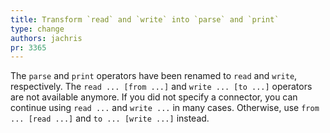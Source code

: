 ```yaml
---
title: Transform `read` and `write` into `parse` and `print`
type: change
authors: jachris
pr: 3365
---
```


The `parse` and `print` operators have been renamed to `read` and `write`,
respectively. The `read ... [from ...]` and `write ... [to ...]` operators
are not available anymore. If you did not specify a connector, you can
continue using `read ...` and `write ...` in many cases. Otherwise, use
`from ... [read ...]` and `to ... [write ...]` instead.
